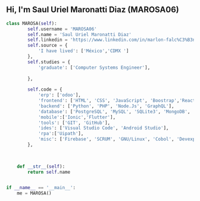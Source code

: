 <!--### Hi there 👋

<!--
**chudacontreras/chudacontreras** is a ✨ _special_ ✨ repository because its `README.md` (this file) appears on your GitHub profile.

Here are some ideas to get you started:

- 🔭 I’m currently working on ...
- 🌱 I’m currently learning ...
- 👯 I’m looking to collaborate on ...
- 🤔 I’m looking for help with ...
- 💬 Ask me about ...
- 📫 How to reach me: ...
- 😄 Pronouns: ...
- ⚡ Fun fact: ...
-->
## Hi, I'm Saul Uriel Maronatti Diaz (MAROSA06)
```python
class MAROSA(self):
        self.username = 'MAROSA06'
        self.name = 'Saul Uriel Maronatti Diaz'
        self.linkedin = 'https://www.linkedin.com/in/marlon-falc%C3%B3n-3a2aa9a4/'
        self.source = {
            'I have lived': ['México','CDMX ']         
        },
        self.studies = {
            'graduate': ['Computer Systems Engineer'],
            
        },
       
        self.code = {
            'erp': ['odoo'],
            'frontend': ['HTML', 'CSS', 'JavaScript', 'Boostrap','React', 'Angular'],
            'backend': ['Python', 'PHP', 'Node.Js', 'GraphQL'],
            'database': ['PostgreSQL', 'MySQL', 'SQLite3', 'MongoDB', 'SQLServer'],
            'mobile':['Ionic','Flutter'],
            'tools': ['GIT', 'GitHub'],
            'ides': ['Visual Studio Code', 'Android Studio'],
            'rpa':['Uipath'],
            'misc': ['Firebase', 'SCRUM', 'GNU/Linux', 'Cobol', 'Devexpress', 'C#']
        },
  
        

    def __str__(self):
        return self.name


if __name__ == '__main__':
    me = MAROSA()
